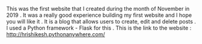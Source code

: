 This was the first website that I created during the month of November in 2019 . It was a really good experience building my first website and 
I hope you will like it . It is a blog that allows users to create, edit and delete posts . I used a Python framework - Flask for this . This is the 
link to the website : http://hrishikesh.pythonanywhere.com/
